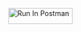 [<img src="https://run.pstmn.io/button.svg" alt="Run In Postman" style="width: 128px; height: 32px;">](https://app.getpostman.com/run-collection/41591557-6dfc6515-27ab-464c-992e-4221b7b4c957?action=collection%2Ffork&source=rip_markdown&collection-url=entityId%3D41591557-6dfc6515-27ab-464c-992e-4221b7b4c957%26entityType%3Dcollection%26workspaceId%3D61984351-8acb-4636-848b-e5f224313d37)